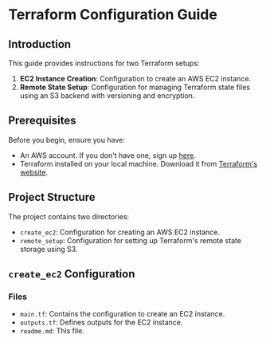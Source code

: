 # Terraform Configuration Guide

## Introduction

This guide provides instructions for two Terraform setups:

1. **EC2 Instance Creation**: Configuration to create an AWS EC2 instance.
2. **Remote State Setup**: Configuration for managing Terraform state files using an S3 backend with versioning and encryption.

## Prerequisites

Before you begin, ensure you have:
- An AWS account. If you don't have one, sign up [here](https://aws.amazon.com/).
- Terraform installed on your local machine. Download it from [Terraform's website](https://www.terraform.io/downloads.html).

## Project Structure

The project contains two directories:
- `create_ec2`: Configuration for creating an AWS EC2 instance.
- `remote_setup`: Configuration for setting up Terraform's remote state storage using S3.

## `create_ec2` Configuration

### Files

- `main.tf`: Contains the configuration to create an EC2 instance.
- `outputs.tf`: Defines outputs for the EC2 instance.
- `readme.md`: This file.
